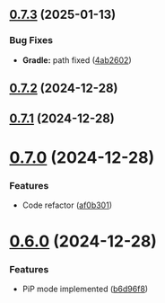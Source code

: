 ## [0.7.3](https://github.com/daffineq/Kawaime/compare/v0.7.2...v0.7.3) (2025-01-13)


### Bug Fixes

* **Gradle:** path fixed ([4ab2602](https://github.com/daffineq/Kawaime/commit/4ab2602b19c2ae932aacae1d4381fdb36fcf3ef7))



## [0.7.2](https://github.com/daffineq/Kawaime/compare/v0.7.1...v0.7.2) (2024-12-28)



## [0.7.1](https://github.com/daffineq/Kawaime/compare/v0.7.0...v0.7.1) (2024-12-28)



# [0.7.0](https://github.com/daffineq/Kawaime/compare/v0.6.0...v0.7.0) (2024-12-28)


### Features

* Code refactor ([af0b301](https://github.com/daffineq/Kawaime/commit/af0b30121d996953ed22026659b1672d7655d674))



# [0.6.0](https://github.com/daffineq/Kawaime/compare/v0.5.0...v0.6.0) (2024-12-28)


### Features

* PiP mode implemented ([b6d96f8](https://github.com/daffineq/Kawaime/commit/b6d96f89fe3a413d59736a7fbc6e8ede8dc4601f))



